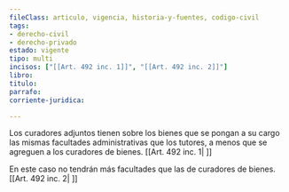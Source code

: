 ```yaml
---
fileClass: articulo, vigencia, historia-y-fuentes, codigo-civil
tags:
- derecho-civil
- derecho-privado
estado: vigente
tipo: multi
incisos: ["[[Art. 492 inc. 1]]", "[[Art. 492 inc. 2]]"]
libro:
titulo:
parrafo:
corriente-juridica:

---
```

Los curadores adjuntos tienen sobre los bienes que se pongan a su cargo las mismas facultades administrativas que los tutores, a menos que se agreguen a los curadores de bienes. [[Art. 492 inc. 1| ]]

En este caso no tendrán más facultades que las de curadores de bienes. [[Art. 492 inc. 2| ]]
